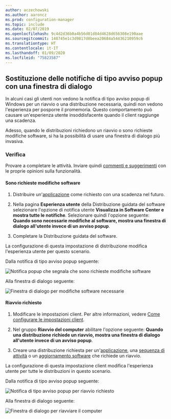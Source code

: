 ```yaml
---
author: aczechowski
ms.author: aaroncz
ms.prod: configuration-manager
ms.topic: include
ms.date: 02/07/2019
ms.openlocfilehash: 9c4d2d36b0a4b56d01d84d4628d656308e190aae
ms.sourcegitcommit: 148745e1c3d9817d8beea20684a54436210959c6
ms.translationtype: HT
ms.contentlocale: it-IT
ms.lasthandoff: 01/09/2020
ms.locfileid: "75823587"
---
```

## <a name="bkmk_impact"></a> Sostituzione delle notifiche di tipo avviso popup con una finestra di dialogo
<!--3555947-->

In alcuni casi gli utenti non vedono la notifica di tipo avviso popup di Windows per un riavvio o una distribuzione necessaria, quindi non vedono l'esperienza per posporre il promemoria. Questo comportamento può causare un'esperienza utente insoddisfacente quando il client raggiunge una scadenza.

Adesso, quando le distribuzioni richiedono un riavvio o sono richieste modifiche software, si ha la possibilità di usare una finestra di dialogo più invasiva. 


### <a name="try-it-out"></a>Verifica

Provare a completare le attività. Inviare quindi [commenti e suggerimenti](/sccm/core/understand/find-help#product-feedback) con le proprie opinioni sulla funzionalità.


#### <a name="software-changes-are-required"></a>Sono richieste modifiche software

1. Distribuire un'[applicazione](/sccm/apps/deploy-use/deploy-applications) come richiesto con una scadenza nel futuro.  

2. Nella pagina **Esperienza utente** della Distribuzione guidata del software selezionare l'opzione di notifica utente **Visualizza in Software Center e mostra tutte le notifiche**. Selezionare quindi l'opzione seguente: **Quando sono necessarie modifiche al software, mostra una finestra di dialogo all'utente invece di un avviso popup**.  

3. Completare la Distribuzione guidata del software.

La configurazione di questa impostazione di distribuzione modifica l'esperienza utente per questo scenario.

Dalla notifica di tipo avviso popup seguente:

![Notifica popup che segnala che sono richieste modifiche software](../../media/3555947-required-toast.png)  

Alla finestra di dialogo seguente:

![Finestra di dialogo per modifiche software necessarie](../../media/3555947-required-dialog.png)


#### <a name="restart-required"></a>Riavvio richiesto

1. Modificare le impostazioni client. Per altre informazioni, vedere [Come configurare le impostazioni client](/sccm/core/clients/deploy/configure-client-settings).  

2. Nel gruppo **Riavvio del computer** abilitare l'opzione seguente: **Quando una distribuzione richiede un riavvio, mostra una finestra di dialogo all'utente invece di un avviso popup**.  

3. Creare una distribuzione richiesta per un'[applicazione](/sccm/apps/deploy-use/deploy-applications), una [sequenza di attività](/sccm/osd/deploy-use/deploy-a-task-sequence) o un [aggiornamento software](/sccm/sum/deploy-use/deploy-software-updates) che richiede un riavvio.  

La configurazione di questa impostazione client modifica l'esperienza utente per tutte le distribuzioni in questo scenario.

Dalla notifica di tipo avviso popup seguente:

![Notifica di tipo avviso popup per riavvio richiesto](../../media/3555947-restart-toast.png)  

Alla finestra di dialogo seguente:

![Finestra di dialogo per riavviare il computer](../../media/3555947-restart-dialog.png)

